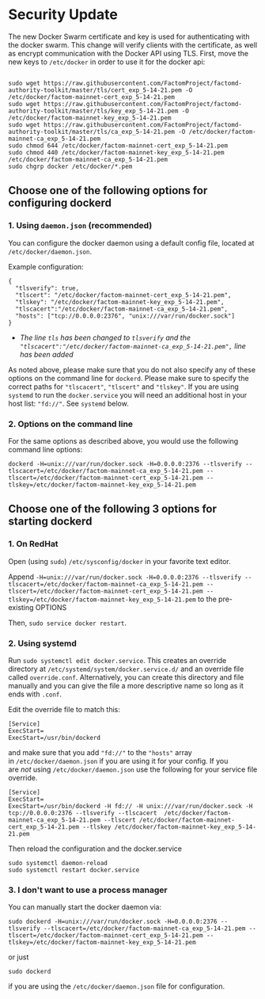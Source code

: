 # Security Update
The new Docker Swarm certificate and key is used for authenticating with the docker swarm.  This change will verify clients with the certificate, as well as encrypt communication with the Docker API using TLS. First, move the new keys to `/etc/docker` in order to use it for the docker api:

```

sudo wget https://raw.githubusercontent.com/FactomProject/factomd-authority-toolkit/master/tls/cert_exp_5-14-21.pem -O /etc/docker/factom-mainnet-cert_exp_5-14-21.pem
sudo wget https://raw.githubusercontent.com/FactomProject/factomd-authority-toolkit/master/tls/key_exp_5-14-21.pem -O /etc/docker/factom-mainnet-key_exp_5-14-21.pem
sudo wget https://raw.githubusercontent.com/FactomProject/factomd-authority-toolkit/master/tls/ca_exp_5-14-21.pem -O /etc/docker/factom-mainnet-ca_exp_5-14-21.pem
sudo chmod 644 /etc/docker/factom-mainnet-cert_exp_5-14-21.pem
sudo chmod 440 /etc/docker/factom-mainnet-key_exp_5-14-21.pem /etc/docker/factom-mainnet-ca_exp_5-14-21.pem
sudo chgrp docker /etc/docker/*.pem

```
## Choose one of the following options for configuring dockerd

### 1. Using `daemon.json` (recommended)

You can configure the docker daemon using a default config file, located at
`/etc/docker/daemon.json`. 

Example configuration:
```
{
  "tlsverify": true,
  "tlscert": "/etc/docker/factom-mainnet-cert_exp_5-14-21.pem",
  "tlskey": "/etc/docker/factom-mainnet-key_exp_5-14-21.pem",
  "tlscacert":"/etc/docker/factom-mainnet-ca_exp_5-14-21.pem",
  "hosts": ["tcp://0.0.0.0:2376", "unix:///var/run/docker.sock"]
}
```
 - *The line `tls` has been changed to `tlsverify`  and the `"tlscacert":"/etc/docker/factom-mainnet-ca_exp_5-14-21.pem",` line has been added*

As noted above, please make sure that you do not also specify any of these
options on the command line for `dockerd`. Please make sure to specify the
correct paths for `"tlscacert"`, `"tlscert"` and `"tlskey"`. If you are using `systemd` to run
the `docker.service` you will need an additional host in your host list:
`"fd://"`. See `systemd` below.

### 2. Options on the command line

For the same options as described above, you would use the following command line options:
```
dockerd -H=unix:///var/run/docker.sock -H=0.0.0.0:2376 --tlsverify --tlscacert=/etc/docker/factom-mainnet-ca_exp_5-14-21.pem --tlscert=/etc/docker/factom-mainnet-cert_exp_5-14-21.pem --tlskey=/etc/docker/factom-mainnet-key_exp_5-14-21.pem
```
## Choose one of the following 3 options for starting dockerd

### 1. On RedHat
Open (using `sudo`) `/etc/sysconfig/docker` in your favorite text editor.

Append `-H=unix:///var/run/docker.sock -H=0.0.0.0:2376 --tlsverify --tlscacert=/etc/docker/factom-mainnet-ca_exp_5-14-21.pem --tlscert=/etc/docker/factom-mainnet-cert_exp_5-14-21.pem --tlskey=/etc/docker/factom-mainnet-key_exp_5-14-21.pem` to the pre-existing OPTIONS

Then, `sudo service docker restart`.

### 2. Using systemd
Run `sudo systemctl edit docker.service`. This creates an override directory at `/etc/systemd/system/docker.service.d/` and an override file called `override.conf`. Alternatively, you can create this directory and file manually and you can give the file a more descriptive name so long as it ends with `.conf`.

Edit the override file to match this:

```
[Service]
ExecStart=
ExecStart=/usr/bin/dockerd
```

and make sure that you add `"fd://"` to the `"hosts"` array in `/etc/docker/daemon.json` if you are using it for your config.
If you are *not* using `/etc/docker/daemon.json` use the following for your service file override.

```
[Service]
ExecStart=
ExecStart=/usr/bin/dockerd -H fd:// -H unix:///var/run/docker.sock -H tcp://0.0.0.0:2376 --tlsverify --tlscacert  /etc/docker/factom-mainnet-ca_exp_5-14-21.pem --tlscert /etc/docker/factom-mainnet-cert_exp_5-14-21.pem --tlskey /etc/docker/factom-mainnet-key_exp_5-14-21.pem
```

Then reload the configuration and the docker.service

```
sudo systemctl daemon-reload
sudo systemctl restart docker.service
```

### 3. I don't want to use a process manager

You can manually start the docker daemon via:

```
sudo dockerd -H=unix:///var/run/docker.sock -H=0.0.0.0:2376 --tlsverify --tlscacert=/etc/docker/factom-mainnet-ca_exp_5-14-21.pem --tlscert=/etc/docker/factom-mainnet-cert_exp_5-14-21.pem --tlskey=/etc/docker/factom-mainnet-key_exp_5-14-21.pem
```
or just
```
sudo dockerd
```
if you are using the `/etc/docker/daemon.json` file for configuration.



